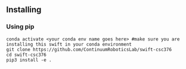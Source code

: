 <!---# Swift

[![A Python Robotics Package](https://raw.githubusercontent.com/petercorke/robotics-toolbox-python/master/.github/svg/py_collection.min.svg)](https://github.com/petercorke/robotics-toolbox-python)
[![QUT Centre for Robotics Open Source](https://github.com/qcr/qcr.github.io/raw/master/misc/badge.svg)](https://qcr.github.io)

[![PyPI version](https://badge.fury.io/py/swift-sim.svg)](https://badge.fury.io/py/swift-sim)
[![PyPI - Python Version](https://img.shields.io/pypi/pyversions/swift-sim)](https://img.shields.io/pypi/pyversions/swift-sim)
[![License: MIT](https://img.shields.io/badge/License-MIT-yellow.svg)](https://opensource.org/licenses/MIT)

Swift is a light-weight browser-based simulator built on top of the [Robotics Toolbox for Python](https://github.com/petercorke/robotics-toolbox-python). This simulator provides robotics-specific functionality for rapid prototyping of algorithms, research, and education. Built using Python and Javascript, Swift is cross-platform (Linux, MacOS, and Windows) while also leveraging the ubiquity and support of these languages.

Through the [Robotics Toolbox for Python](https://github.com/petercorke/robotics-toolbox-python), Swift can visualise over 30 supplied robot models: well-known contemporary robots from Franka-Emika, Kinova, Universal Robotics, Rethink as well as classical robots such as the Puma 560 and the Stanford arm. Swift is under development and will support mobile robots in the future.

Swift provides:

  * visualisation of mesh objects (Collada and STL files) and primitive shapes;
  * robot visualisation and simulation;
  * recording and saving a video of the simulation;
  * source code which can be read for learning and teaching;
-->

## Installing
### Using pip

```shell script
conda activate <your conda env name goes here> #make sure you are installing this swift in your conda environment
git clone https://github.com/ContinuumRoboticsLab/swift-csc376
cd swift-csc376
pip3 install -e .
```
<!--
## Code Examples

### Robot Plot
We will load a model of the Franka-Emika Panda robot and plot it. We set the joint angles of the robot into the ready joint configuration qr.

```python
import roboticstoolbox as rp

panda = rp.models.Panda()
panda.plot(q=panda.qr)
```
<p align="center">
 <img src="https://github.com/jhavl/swift/blob/master/.github/figures/panda.png">
</p>

### Resolved-Rate Motion Control
We will load a model of the Franka-Emika Panda robot and make it travel towards a goal pose defined by the variable Tep.

```python
import roboticstoolbox as rtb
import spatialmath as sm
import numpy as np
from swift import Swift


# Make and instance of the Swift simulator and open it
env = Swift()
env.launch(realtime=True)

# Make a panda model and set its joint angles to the ready joint configuration
panda = rtb.models.Panda()
panda.q = panda.qr

# Set a desired and effector pose an an offset from the current end-effector pose
Tep = panda.fkine(panda.q) * sm.SE3.Tx(0.2) * sm.SE3.Ty(0.2) * sm.SE3.Tz(0.45)

# Add the robot to the simulator
env.add(panda)

# Simulate the robot while it has not arrived at the goal
arrived = False
while not arrived:

    # Work out the required end-effector velocity to go towards the goal
    v, arrived = rtb.p_servo(panda.fkine(panda.q), Tep, 1)
    
    # Set the Panda's joint velocities
    panda.qd = np.linalg.pinv(panda.jacobe(panda.q)) @ v
    
    # Step the simulator by 50 milliseconds
    env.step(0.05)
```
<p align="center">
 <img src="./.github/figures/panda.gif">
</p>

### Embed within a Jupyter Notebook
To embed within a Jupyter Notebook Cell, use the `browser="notebook"` option when launching the simulator.

```python
# Try this example within a Jupyter Notebook Cell!
import roboticstoolbox as rtb
import spatialmath as sm
import numpy as np
from swift import Swift

# Make and instance of the Swift simulator and open it
env = Swift()
env.launch(realtime=True, browser="notebook")

# Make a panda model and set its joint angles to the ready joint configuration
panda = rtb.models.Panda()
panda.q = panda.qr

# Set a desired and effector pose an an offset from the current end-effector pose
Tep = panda.fkine(panda.q) * sm.SE3.Tx(0.2) * sm.SE3.Ty(0.2) * sm.SE3.Tz(0.45)

# Add the robot to the simulator
env.add(panda)

# Simulate the robot while it has not arrived at the goal
arrived = False
while not arrived:

    # Work out the required end-effector velocity to go towards the goal
    v, arrived = rtb.p_servo(panda.fkine(panda.q), Tep, 1)
    
    # Set the Panda's joint velocities
    panda.qd = np.linalg.pinv(panda.jacobe(panda.q)) @ v

    
    # Step the simulator by 50 milliseconds
    env.step(0.05)
```
--> 
